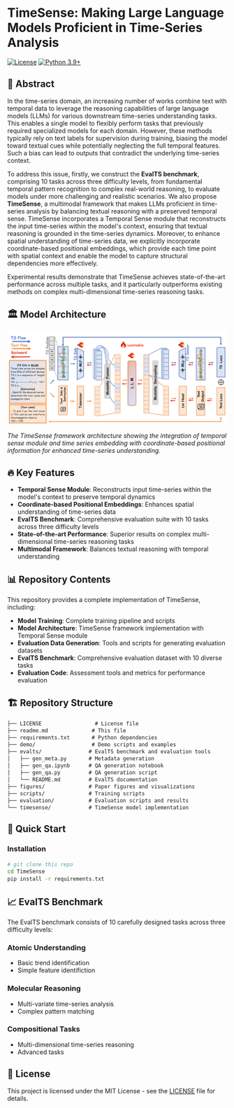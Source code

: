 # TimeSense: Making Large Language Models Proficient in Time‑Series Analysis

[![License](https://img.shields.io/badge/License-MIT-blue.svg)](LICENSE)
[![Python 3.9+](https://img.shields.io/badge/python-3.9+-blue.svg)](https://www.python.org/downloads/)

## 📖 Abstract

In the time-series domain, an increasing number of works combine text with temporal data to leverage the reasoning capabilities of large language models (LLMs) for various downstream time-series understanding tasks. This enables a single model to flexibly perform tasks that previously required specialized models for each domain. However, these methods typically rely on text labels for supervision during training, biasing the model toward textual cues while potentially neglecting the full temporal features. Such a bias can lead to outputs that contradict the underlying time-series context.

To address this issue, firstly, we construct the **EvalTS benchmark**, comprising 10 tasks across three difficulty levels, from fundamental temporal pattern recognition to complex real-world reasoning, to evaluate models under more challenging and realistic scenarios. We also propose **TimeSense**, a multimodal framework that makes LLMs proficient in time-series analysis by balancing textual reasoning with a preserved temporal sense. TimeSense incorporates a Temporal Sense module that reconstructs the input time-series within the model's context, ensuring that textual reasoning is grounded in the time-series dynamics. Moreover, to enhance spatial understanding of time-series data, we explicitly incorporate coordinate-based positional embeddings, which provide each time point with spatial context and enable the model to capture structural dependencies more effectively.

Experimental results demonstrate that TimeSense achieves state-of-the-art performance across multiple tasks, and it particularly outperforms existing methods on complex multi-dimensional time-series reasoning tasks.

## 🏛️ Model Architecture

![TimeSense Pipeline](figures/pipeline.png)

*The TimeSense framework architecture showing the integration of temporal sense module and time series embedding with coordinate-based positional information for enhanced time-series understanding.*

## 🔥 Key Features

- **Temporal Sense Module**: Reconstructs input time-series within the model's context to preserve temporal dynamics
- **Coordinate-based Positional Embeddings**: Enhances spatial understanding of time-series data
- **EvalTS Benchmark**: Comprehensive evaluation suite with 10 tasks across three difficulty levels
- **State-of-the-art Performance**: Superior results on complex multi-dimensional time-series reasoning tasks
- **Multimodal Framework**: Balances textual reasoning with temporal understanding

## 📊 Repository Contents

This repository provides a complete implementation of TimeSense, including:

- **Model Training**: Complete training pipeline and scripts
- **Model Architecture**: TimeSense framework implementation with Temporal Sense module
- **Evaluation Data Generation**: Tools and scripts for generating evaluation datasets
- **EvalTS Benchmark**: Comprehensive evaluation dataset with 10 diverse tasks
- **Evaluation Code**: Assessment tools and metrics for performance evaluation

## 🏗️ Repository Structure

```
├── LICENSE                 # License file
├── readme.md              # This file
├── requirements.txt       # Python dependencies
├── demo/                  # Demo scripts and examples
├── evalts/               # EvalTS benchmark and evaluation tools
│   ├── gen_meta.py       # Metadata generation
│   ├── gen_qa.ipynb      # QA generation notebook
│   ├── gen_qa.py         # QA generation script
│   └── README.md         # EvalTS documentation
├── figures/              # Paper figures and visualizations
├── scripts/              # Training scripts
├── evaluation/           # Evaluation scripts and results 
└── timesense/            # TimeSense model implementation
```

## 🚀 Quick Start

### Installation

```bash
# git clone this repo
cd TimeSense
pip install -r requirements.txt
```

## 📈 EvalTS Benchmark

The EvalTS benchmark consists of 10 carefully designed tasks across three difficulty levels:

### Atomic Understanding
- Basic trend identification
- Simple feature identifiction

### Molecular Reasoning
- Multi-variate time-series analysis
- Complex pattern matching

### Compositional Tasks
- Multi-dimensional time-series reasoning
- Advanced tasks


## 📄 License

This project is licensed under the MIT License - see the [LICENSE](LICENSE) file for details.
